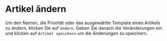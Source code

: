 # Artikel ändern

Um den Namen, die Priorität oder das ausgewählte Template eines Artikels zu ändern, klicken Sie auf `ändern`. Geben Sie danach die Veränderungen ein und klicken auf `Artikel speichern` um die Änderungen zu speichern.
